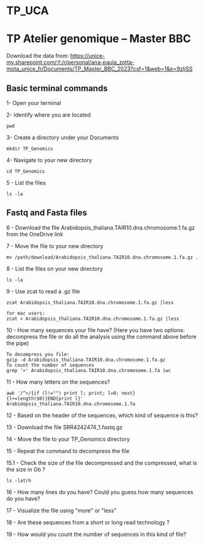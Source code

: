 # TP_UCA

# TP Atelier genomique – Master BBC


Download the data from: https://unice-my.sharepoint.com/:f:/r/personal/ana-paula_zotta-mota_unice_fr/Documents/TP_Master_BBC_2023?csf=1&web=1&e=9zIjSS

## Basic terminal commands

1-	Open your terminal 

2-	Identify where you are located 
```
pwd
```

3- Create a directory under your Documents 
```
mkdir TP_Genomics
```

4- Navigate to your new directory
```
cd TP_Genomics
```
5 - List the files 
```
ls -la
```

## Fastq and Fasta files

6 - Download the file Arabidopsis_thaliana.TAIR10.dna.chromosome.1.fa.gz from the OneDrive link 

7 - Move the file to your new directory
```
mv /path/download/Arabidopsis_thaliana.TAIR10.dna.chromosome.1.fa.gz .
```
8 - List the files on your new directory
```
ls -la
```
9 - Use zcat to read a .gz file
```
zcat Arabidopsis_thaliana.TAIR10.dna.chromosome.1.fa.gz |less

for mac users:
zcat < Arabidopsis_thaliana.TAIR10.dna.chromosome.1.fa.gz |less
```

10 - How many sequences your file have? (Here you have two options: decompress the file or do all the analysis using the command above before the pipe)
```
To decompress you file:
gzip -d Arabidopsis_thaliana.TAIR10.dna.chromosome.1.fa.gz
To count the number of sequences
grep '>' Arabidopsis_thaliana.TAIR10.dna.chromosome.1.fa |wc
```
11 - How many letters on the sequences? 
```
awk '/^>/{if (l!="") print l; print; l=0; next}{l+=length($0)}END{print l}' Arabidopsis_thaliana.TAIR10.dna.chromosome.1.fa
```

12 - Based on the header of the sequences, which kind of sequence is this? 

13 - Download the file SRR4242474_1.fastq.gz 

14 - Move the file to your TP_Genomics directory

15 - Repeat the command to decompress the file

15.1 - Check the size of the file decompressed and the compressed, what is the size in Gb ? 
```
ls -latrh
```
16 - How many lines do you have? Could you guess how many sequences do you have? 

17 - Visualize the file using "more"  or "less"

18 - Are these sequences from a short or long read technology ? 

19 - How would you count the number of sequences in this kind of file? 
























